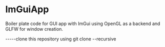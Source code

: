 # ImGuiApp
Boiler plate code for GUI app with ImGui using OpenGL as a backend and GLFW for window creation.

-----clone this repository using git clone --recursive
